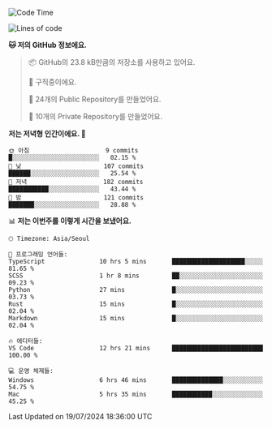   <!--START_SECTION:waka-->
![Code Time](http://img.shields.io/badge/Code%20Time-736%20hrs%2045%20mins-blue)

![Lines of code](https://img.shields.io/badge/%EC%A0%80%EB%8A%94%20%EC%97%AC%ED%83%9C%EA%B9%8C%EC%A7%80%20-400.0%20thousand%20%EC%A4%84%EC%9D%98%20%EC%BD%94%EB%93%9C%EB%A5%BC%20%EC%9E%91%EC%84%B1%ED%96%88%EC%96%B4%EC%9A%94.-blue)

**🐱 저의 GitHub 정보에요.** 

> 📦 GitHub의 23.8 kB만큼의 저장소를 사용하고 있어요. 
 > 
> 💼 구직중이에요.
 > 
> 📜 24개의 Public Repository를 만들었어요. 
 > 
> 🔑 10개의 Private Repository를 만들었어요. 
 > 
**저는 저녁형 인간이에요. 🦉** 

```text
🌞 아침                     9 commits           █░░░░░░░░░░░░░░░░░░░░░░░░   02.15 % 
🌆 낮　                     107 commits         ██████░░░░░░░░░░░░░░░░░░░   25.54 % 
🌃 저녁                     182 commits         ███████████░░░░░░░░░░░░░░   43.44 % 
🌙 밤　                     121 commits         ███████░░░░░░░░░░░░░░░░░░   28.88 % 
```


📊 **저는 이번주를 이렇게 시간을 보냈어요.** 

```text
🕑︎ Timezone: Asia/Seoul

💬 프로그래밍 언어들: 
TypeScript               10 hrs 5 mins       ████████████████████░░░░░   81.65 % 
SCSS                     1 hr 8 mins         ██░░░░░░░░░░░░░░░░░░░░░░░   09.23 % 
Python                   27 mins             █░░░░░░░░░░░░░░░░░░░░░░░░   03.73 % 
Rust                     15 mins             █░░░░░░░░░░░░░░░░░░░░░░░░   02.04 % 
Markdown                 15 mins             █░░░░░░░░░░░░░░░░░░░░░░░░   02.04 % 

🔥 에디터들: 
VS Code                  12 hrs 21 mins      █████████████████████████   100.00 % 

💻 운영 체제들: 
Windows                  6 hrs 46 mins       ██████████████░░░░░░░░░░░   54.75 % 
Mac                      5 hrs 35 mins       ███████████░░░░░░░░░░░░░░   45.25 % 
```


 Last Updated on 19/07/2024 18:36:00 UTC
<!--END_SECTION:waka-->
